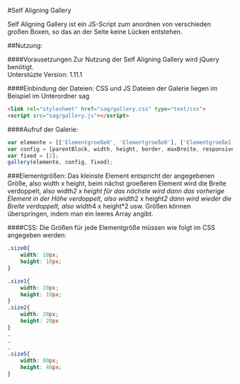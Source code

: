 #Self Aligning Gallery

Self Aligning Gallery ist ein JS-Script zum anordnen von verschieden großen Boxen, so das an der Seite keine Lücken entstehen.

##Nutzung:

####Vorausetzungen
Zur Nutzung der Self Aligning Gallery wird jQuery benötigt.  
Unterstüzte Version: 1.11.1

####Einbindung der Dateien:
CSS und JS Dateien der Galerie liegen im Beispiel im Unterordner sag
```html
<link rel="stylesheet" href="sag/gallery.css" type="text/css">
<script src="sag/gallery.js"></script>
```

####Aufruf der Galerie:
```javascript
var elemente = [['Elementgroeße0', 'Elementgroeße0'], ['Elementgroeße1'], 'Elementgroeße2'];
var config = [parentBlock, width, height, border, maxBreite, responsiveBoolean];
var fixed = [2];
gallery(elemente, config, fixed);
```


###Elementgrößen:
Das kleinste Element entspricht der angegebenen Größe, also width x height,
beim nächst groeßeren Element wird die Breite verdoppelt, also width*2 x height
für das nächste wird dann das vorherige Element in der Höhe verdoppelt, also width*2 x height*2
dann wird wieder die Breite verdoppelt, also width*4 x height*2
usw.
Größen können überspringen, indem man ein leeres Array angibt. 

####CSS:
Die Größen für jede Elementgröße müssen wie folgt im CSS angegeben werden:
```css
.size0{
	width: 10px;
	height: 10px;
}

.size1{
	width: 20px;
	height: 10px;
}
.size2{
	width: 20px;
	height: 20px
}
.
.
.
.size5{
	width: 80px;
	height: 40px;
}
```
